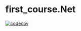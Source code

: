 # first_course.Net
[![codecov](https://codecov.io/gh/TimSon777/first_course.Net/branch/main/graph/badge.svg?token=HPK2TNIJ2X)](https://codecov.io/gh/TimSon777/first_course.Net)
